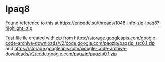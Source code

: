 # lpaq8

Found reference to this at https://encode.su/threads/1048-info-zip-lpaq8?highlight=zip

Test file ile created with zip from https://storage.googleapis.com/google-code-archive-downloads/v2/code.google.com/paqzip/paqzip_src0.1.zip and https://storage.googleapis.com/google-code-archive-downloads/v2/code.google.com/paqzip/paqzip0.1.zip